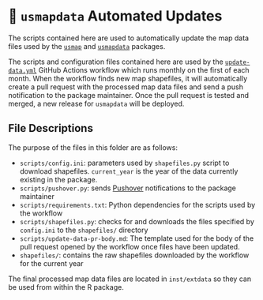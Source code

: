 # 🤖 `usmapdata` Automated Updates

The scripts contained here are used to automatically update the map data files used by the [`usmap`](https://github.com/pdil/usmap) and [`usmapdata`](https://github.com/pdil/usmapdata) packages.

The scripts and configuration files contained here are used by the [`update-data.yml`](https://github.com/pdil/usmapdata/blob/master/.github/workflows/update-data.yml) GitHub Actions workflow which runs monthly on the first of each month. When the workflow finds new map shapefiles, it will automatically create a pull request with the processed map data files and send a push notification to the package maintainer. Once the pull request is tested and merged, a new release for `usmapdata` will be deployed.

## File Descriptions

The purpose of the files in this folder are as follows:

* `scripts/config.ini`: parameters used by `shapefiles.py` script to download shapefiles. `current_year` is the year of the data currently existing in the package.
* `scripts/pushover.py`: sends [Pushover](https://pushover.net) notifications to the package maintainer
* `scripts/requirements.txt`: Python dependencies for the scripts used by the workflow
* `scripts/shapefiles.py`: checks for and downloads the files specified by `config.ini` to the `shapefiles/` directory
* `scripts/update-data-pr-body.md`: The template used for the body of the pull request opened by the workflow once files have been updated.
* `shapefiles/`: contains the raw shapefiles downloaded by the workflow for the current year

The final processed map data files are located in `inst/extdata` so they can be used from within the R package.